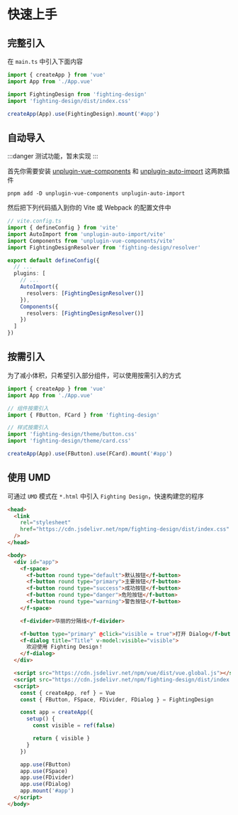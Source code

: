 # 快速上手

## 完整引入

在 `main.ts` 中引入下面内容

```ts
import { createApp } from 'vue'
import App from './App.vue'

import FightingDesign from 'fighting-design'
import 'fighting-design/dist/index.css'

createApp(App).use(FightingDesign).mount('#app')
```

## 自动导入

:::danger
测试功能，暂未实现
:::

首先你需要安装 [unplugin-vue-components](https://github.com/antfu/unplugin-vue-components) 和 [unplugin-auto-import](https://github.com/antfu/unplugin-auto-import) 这两款插件

```shell
pnpm add -D unplugin-vue-components unplugin-auto-import
```

然后把下列代码插入到你的 Vite 或 Webpack 的配置文件中

```ts
// vite.config.ts
import { defineConfig } from 'vite'
import AutoImport from 'unplugin-auto-import/vite'
import Components from 'unplugin-vue-components/vite'
import FightingDesignResolver from 'fighting-design/resolver'

export default defineConfig({
  // ...
  plugins: [
    // ...
    AutoImport({
      resolvers: [FightingDesignResolver()]
    }),
    Components({
      resolvers: [FightingDesignResolver()]
    })
  ]
})
```

## 按需引入

为了减小体积，只希望引入部分组件，可以使用按需引入的方式

```ts
import { createApp } from 'vue'
import App from './App.vue'

// 组件按需引入
import { FButton, FCard } from 'fighting-design'

// 样式按需引入
import 'fighting-design/theme/button.css'
import 'fighting-design/theme/card.css'

createApp(App).use(FButton).use(FCard).mount('#app')
```

## 使用 UMD

可通过 `UMD` 模式在 `*.html` 中引入 `Fighting Design`，快速构建您的程序

```html
<head>
  <link
    rel="stylesheet"
    href="https://cdn.jsdelivr.net/npm/fighting-design/dist/index.css"
  />
</head>

<body>
  <div id="app">
    <f-space>
      <f-button round type="default">默认按钮</f-button>
      <f-button round type="primary">主要按钮</f-button>
      <f-button round type="success">成功按钮</f-button>
      <f-button round type="danger">危险按钮</f-button>
      <f-button round type="warning">警告按钮</f-button>
    </f-space>

    <f-divider>华丽的分隔线</f-divider>

    <f-button type="primary" @click="visible = true">打开 Dialog</f-button>
    <f-dialog title="Title" v-model:visible="visible">
      欢迎使用 Fighting Design！
    </f-dialog>
  </div>

  <script src="https://cdn.jsdelivr.net/npm/vue/dist/vue.global.js"></script>
  <script src="https://cdn.jsdelivr.net/npm/fighting-design/dist/index.umd.js"></script>
  <script>
    const { createApp, ref } = Vue
    const { FButton, FSpace, FDivider, FDialog } = FightingDesign

    const app = createApp({
      setup() {
        const visible = ref(false)

        return { visible }
      }
    })

    app.use(FButton)
    app.use(FSpace)
    app.use(FDivider)
    app.use(FDialog)
    app.mount('#app')
  </script>
</body>
```
